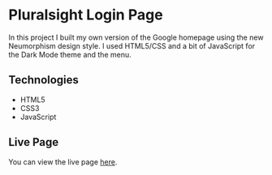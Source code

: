# Pluralsight Login Page

In this project I built my own version of the Google homepage using the new Neumorphism design style. I used HTML5/CSS and a bit of JavaScript for the Dark Mode theme and the menu.

## Technologies

- HTML5
- CSS3
- JavaScript

## Live Page

You can view the live page [here](https://robertruse.github.io/google-neumorphism/).
